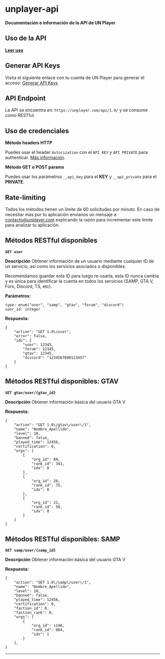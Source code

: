 # unplayer-api

**Documentación e información de la API de UN Player**

## Uso de la API

**[Leer uso](https://github.com/un-player/unplayer-api/blob/master/USO.md)**

## Generar API Keys

Visita el siguiente enlace con tu cuenta de UN Player para generar el acceso: [Generar API Keys](https://unplayer.com/settings/keys)

## API Endpoint

La API se encuentra en: `https://unplayer.com/api/1.0/` y se consume como RESTful.

## Uso de credenciales

**Método headers HTTP**

Puedes usar el header `Autorization` con el `API KEY` y `API PRIVATE` para authenticar. [Más información](https://developer.mozilla.org/en-US/docs/Web/HTTP/Headers/Authorization).

**Método GET o POST params**

Puedes usar los parámetros `__api_key` para el **KEY** y  `__api_private` para el **PRIVATE**.

## Rate-limiting

Todos los métodos tienen un límite de 60 solicitudes por minuto. En caso de necesitar más por tu aplicación envianos un mensaje a contacto@unplayer.com explicando la razón para incrementar este límite para analizar tu aplicación.

## Métodos RESTful disponibles

**`GET user`**

**Descripción**
Obtener información de un usuario mediante cualquier ID de un servicio, así como los servicios asociados o disponibles.

Recomendamos guardar esta ID para luego re-usarla, esta ID nunca cambia y es única para identificar la cuenta en todos los servicios (SAMP, GTA V, Foro, Discord, TS, etc).

**Parámetros:**
```
type: enum("user", "samp", "gtav", "forum", "discord")
user_id: integer
```

**Respuesta:**
```
{
    "action": "GET 1.0\/user",
    "error": false,
    "ids": {
        "user": 12345,
        "forum": 12345,
        "gtav": 12345,
        "discord": "1234567890123457"
    }
}
```

## Métodos RESTful disponibles: GTAV

**`GET gtav/user/{gtav_id}`**

**Descripción**
Obtener información básica del usuario GTA V

**Respuesta:**
```
{
    "action": "GET 1.0\/gtav\/user\/1",
    "name": "Nombre_Apellido",
    "level": 10,
    "banned": false,
    "played_time": 12456,
    "certification": 0,
    "orgs": [
        {
            "org_id": 89,
            "rank_id": 341,
            "idx": 0
        },
        {
            "org_id": 26,
            "rank_id": 75,
            "idx": 0
        },
        {
            "org_id": 21,
            "rank_id": 58,
            "idx": 0
        }
    ]
}
```

## Métodos RESTful disponibles: SAMP

**`GET samp/user/{samp_id}`**

**Descripción**
Obtener información básica del usuario GTA V

**Respuesta:**
```
{
    "action": "GET 1.0\/samp\/user\/1",
    "name": "Nombre_Apellido",
    "level": 10,
    "banned": false,
    "played_time": 12456,
    "certification": 0,
    "faction_id": 0,
    "faction_rank": 0,
    "orgs": [
        {
            "org_id": 1148,
            "rank_id": 884,
            "idx": 1
        }
    ],
}
```

***

